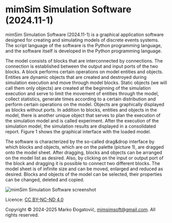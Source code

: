 # mimSim Simulation Software (2024.11-1)

mimSim Simulation Software (2024.11-1) is a graphical application software designed for creating and simulating models of discrete events systems. The script language of the software is the Python programming language, and the software itself is developed in the Python programming language.

The model consists of blocks that are interconnected by connections. The connection is established between the output and input ports of the two blocks. A block performs certain operations on model entities and objects. Entities are dynamic objects that are created and destroyed during simulation execution and move through model blocks. Static objects (we will call them only objects) are created at the beginning of the simulation execution and serve to limit the movement of entities through the model, collect statistics, generate times according to a certain distribution and perform certain operations on the model. Objects are graphically displayed as blocks without ports. In addition to blocks, entities and objects in the model, there is another unique object that serves to plan the execution of the simulation model and is called experiment. After the execution of the simulation model, the simulation results are displayed in a consolidated report. Figure 1 shows the graphical interface with the loaded model.

The software is characterized by the so-called drag&drop interface by which blocks and objects, which are on the palette (picture 1), are dragged onto the model sheet. After dragging, blocks and objects can be arranged on the model list as desired. Also, by clicking on the input or output port of the block and dragging it is possible to connect two different blocks. The model sheet is of infinite size and can be moved, enlarged and reduced as desired. Blocks and objects of the model can be selected, their properties can be changed, deleted and copied.

![mimSim Simulation Software screenshot](https://github.com/user-attachments/assets/d874068a-c851-460f-bd7b-92addb8619e7)

Licence: [CC BY-NC-ND 4.0](https://creativecommons.org/licenses/by-nc-nd/4.0/)

Copyright © 2024-2025 Marko Đogatović, mimsimsoft@gmail.com. All rights reserved.

